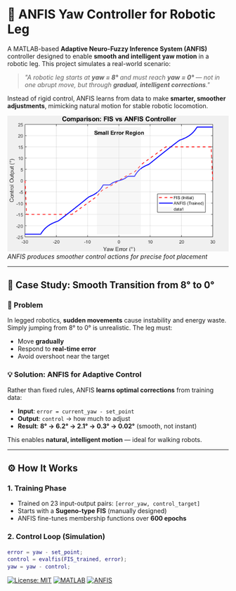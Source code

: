 # 🤖 ANFIS Yaw Controller for Robotic Leg

A MATLAB-based **Adaptive Neuro-Fuzzy Inference System (ANFIS)** controller designed to enable **smooth and intelligent yaw motion** in a robotic leg. This project simulates a real-world scenario:

> _"A robotic leg starts at **yaw = 8°** and must reach **yaw = 0°** — not in one abrupt move, but through **gradual, intelligent corrections**."_  

Instead of rigid control, ANFIS learns from data to make **smarter, smoother adjustments**, mimicking natural motion for stable robotic locomotion.

![FIS vs ANFIS Comparison](comparison/fis_vs_anfis_comparison.png)  
*ANFIS produces smoother control actions for precise foot placement*

---

## 🎯 Case Study: Smooth Transition from 8° to 0°

### 🧩 Problem
In legged robotics, **sudden movements** cause instability and energy waste. Simply jumping from 8° to 0° is unrealistic. The leg must:
- Move **gradually**
- Respond to **real-time error**
- Avoid overshoot near the target

### 💡 Solution: ANFIS for Adaptive Control
Rather than fixed rules, ANFIS **learns optimal corrections** from training data:
- **Input**: `error = current_yaw - set_point`
- **Output**: `control` → how much to adjust
- **Result**: **8° → 6.2° → 2.1° → 0.3° → 0.02°** (smooth, not instant)

This enables **natural, intelligent motion** — ideal for walking robots.

---

## ⚙️ How It Works

### 1. **Training Phase**
- Trained on 23 input-output pairs: `[error_yaw, control_target]`
- Starts with a **Sugeno-type FIS** (manually designed)
- ANFIS fine-tunes membership functions over **600 epochs**

### 2. **Control Loop (Simulation)**
```matlab
error = yaw - set_point;
control = evalfis(FIS_trained, error);
yaw = yaw - control;
```

[![License: MIT](https://img.shields.io/badge/License-MIT-yellow.svg)](https://opensource.org/licenses/MIT)
[![MATLAB](https://img.shields.io/badge/Tool-MATLAB-orange)](https://mathworks.com)
[![ANFIS](https://img.shields.io/badge/Method-ANFIS-blue)](https://en.wikipedia.org/wiki/ANFIS)
